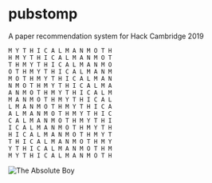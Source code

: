 # pubstomp

A paper recommendation system for Hack Cambridge 2019

```
M Y T H I C A L M A N M O T H 
H M Y T H I C A L M A N M O T 
T H M Y T H I C A L M A N M O 
O T H M Y T H I C A L M A N M 
M O T H M Y T H I C A L M A N 
N M O T H M Y T H I C A L M A 
A N M O T H M Y T H I C A L M 
M A N M O T H M Y T H I C A L 
L M A N M O T H M Y T H I C A 
A L M A N M O T H M Y T H I C 
C A L M A N M O T H M Y T H I 
I C A L M A N M O T H M Y T H 
H I C A L M A N M O T H M Y T 
T H I C A L M A N M O T H M Y 
Y T H I C A L M A N M O T H M 
M Y T H I C A L M A N M O T H 
```
![The Absolute Boy](https://proxy.duckduckgo.com/iu/?u=http%3A%2F%2Fwww.tasteofcinema.com%2Fwp-content%2Fuploads%2F2014%2F08%2FMothra.jpg&f=1)
